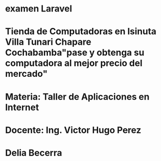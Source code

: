 
# examen Laravel
# Tienda de Computadoras en Isinuta Villa Tunari Chapare Cochabamba"pase y obtenga su computadora al mejor precio del mercado"
# Materia: Taller de Aplicaciones en Internet
# Docente: Ing. Victor Hugo Perez
# Delia Becerra